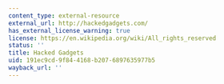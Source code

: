 ```yaml
---
content_type: external-resource
external_url: http://hackedgadgets.com/
has_external_license_warning: true
license: https://en.wikipedia.org/wiki/All_rights_reserved
status: ''
title: Hacked Gadgets
uid: 191ec9cd-9f84-4168-b207-6897635977b5
wayback_url: ''
---
```

